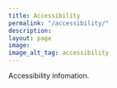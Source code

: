 ```yaml
---
title: Accessibility
permalink: "/accessibility/"
description: 
layout: page
image: 
image_alt_tag: accessibility
---
```


Accessibility infomation.
